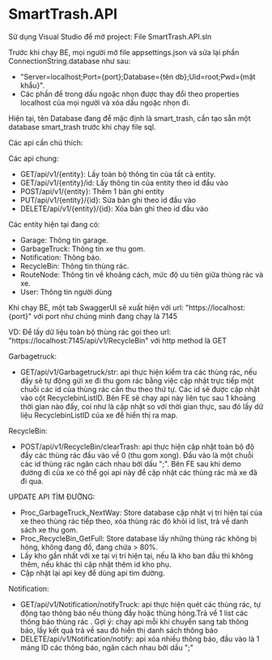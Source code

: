# SmartTrash.API

Sử dụng Visual Studio để mở project: File SmartTrash.API.sln

Trước khi chạy BE, mọi người mở file appsettings.json và sửa lại phần ConnectionString.database như sau:
- "Server=localhost;Port={port};Database={tên db};Uid=root;Pwd={mật khẩu}".
- Các phần để trong dấu ngoặc nhọn được thay đổi theo properties localhost của mọi người và xóa dấu ngoặc nhọn đi.

Hiện tại, tên Database đang để mặc định là smart_trash, cần tạo sẵn một database smart_trash trước khi chạy file sql.

Các api cần chú thích:

Các api chung: 
- GET/api/v1/{entity}: Lấy toàn bộ thông tin của tất cả entity.
- GET/api/v1/{entity}/id: Lấy thông tin của entity theo id đầu vào
- POST/api/v1/{entity}: Thêm 1 bản ghi entity
- PUT/api/v1/{entity}/{id}: Sửa bản ghi theo id đầu vào
- DELETE/api/v1/{entity}/{id}: Xóa bản ghi theo id đầu vào

Các entity hiện tại đang có:
- Garage: Thông tin garage.
- GarbageTruck: Thông tin xe thu gom.
- Notification: Thông báo.
- RecycleBin: Thông tin thùng rác.
- RouteNode: Thông tin về khoảng cách, mức độ ưu tiên giữa thùng rác và xe.
- User: Thông tin người dùng

Khi chạy BE, một tab SwaggerUI sẽ xuất hiện với url: "https://localhost:{port}" với port như chúng mình đang chạy là 7145

VD: Để lấy dữ liệu toàn bộ thùng rác gọi theo url: "https://localhost:7145/api/v1/RecycleBin" với http method là GET

Garbagetruck: 
- GET/api/v1/Garbagetruck/str: api thực hiện kiểm tra các thùng rác, nếu đầy sẽ tự động gửi xe đi thu gom rác bằng việc cập nhật trực tiếp một chuỗi các id của thùng rác cần thu theo thứ tự. Các id sẽ được cập nhật vào cột RecyclebinListID. Bên FE sẽ chạy api này liên tục sau 1 khoảng thời gian nào đấy, coi như là cập nhật so với thời gian thực, sau đó lấy dữ liệu RecyclebinListID của xe để hiển thị ra map.

RecycleBin: 
- POST/api/v1/RecycleBin/clearTrash: api thực hiện cập nhật toàn bộ độ đầy các thùng rác đầu vào về 0 (thu gom xong). Đầu vào là một chuỗi các id thùng rác ngăn cách nhau bởi dấu ";". Bên FE sau khi demo đường đi của xe có thể gọi api này để cập nhật các thùng rác mà xe đã đi qua.

UPDATE API TÌM ĐƯỜNG:
- Proc_GarbageTruck_NextWay: Store database cập nhật vị trí hiện tại của xe theo thùng rác tiếp theo, xóa thùng rác đó khỏi id list, trả về danh sách xe thu gom.
- Proc_RecycleBin_GetFull: Store database lấy những thùng rác không bị hỏng, không đang đổ, đang chứa > 80%.
- Lấy kho gần nhất với xe tại vị trí hiện tại, nếu là kho ban đầu thì không thêm, nếu khác thì cập nhật thêm id kho phụ.
- Cập nhật lại api key để dùng api tìm đường.

Notification: 
- GET/api/v1/Notification/notifyTruck: api thực hiện quét các thùng rác, tự động tạo thông báo nếu thùng đầy hoặc thùng hỏng.Trả về 1 list các thông báo thùng rác . Gợi ý: chạy api mỗi khi chuyển sang tab thông báo, lấy kết quả trả về sau đó hiển thị danh sách thông báo
- DELETE/api/v1/Notification/notify: api xóa nhiều thông báo, đầu vào là 1 mảng ID các thông báo, ngăn cách nhau bởi dấu ";"
